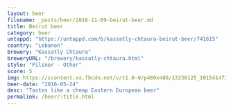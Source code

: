 ```yaml
---
layout: beer
filename: _posts/beer/2016-11-09-beirut-beer.md
title: Beirut beer
category: beer
untappd: "https://untappd.com/b/kassatly-chtaura-beirut-beer/741615"
country: "Lebanon"
brewery: "Kassatly Chtaura"
breweryURL: "/brewery/kassatly-chtaura.html"
style: "Pilsner - Other"
score: 5
img: https://scontent.xx.fbcdn.net/v/t1.0-0/p480x480/13230125_10154147273808745_8826087779815602957_n.jpg?oh=52a4fd0cd246e5d5415db36747b5086c&oe=5A056287
beer-date: "2016-05-24"
desc: "Tastes like a cheap Eastern European beer"
permalink: /beer/:title.html
---
```

